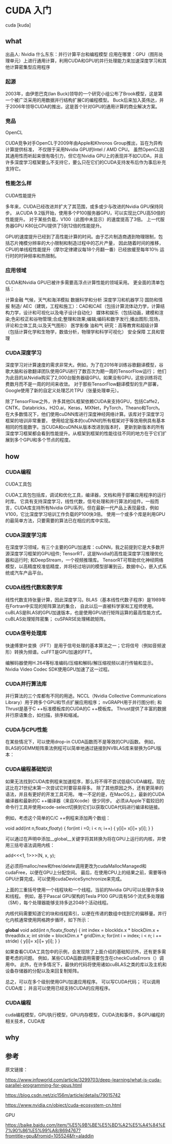 # CUDA 入门

cuda [kuda]

## what

出品人: Nvidia
什么东东：并行计算平台和编程模型
应用在哪里：GPU（图形处理单元）上进行通用计算，利用CUDA和GPU的并行处理能力来加速深度学习和其他计算密集型应用程序

### 起源

2003年，由伊恩巴克(Ian Buck)领导的一个研究小组公布了Brook模型，这是第一个被广泛采用的用数据并行结构扩展C的编程模型。
Buck后来加入英伟达，并于2006年领导CUDA的推出，这是首个针对GPU的通用计算的商业解决方案。

### 竞品

OpenCL

CUDA竞争对手OpenCL于2009年由Apple和Khronos Group推出，旨在为异构计算提供标准，
不仅限于采用Nvidia GPU的Intel / AMD CPU。
虽然OpenCL因其通用性而听起来很有吸引力，但它在Nvidia GPU上的表现并不如CUDA，并且许多深度学习框架要么不支持它，要么只在它们的CUDA支持发布后作为事后补充支持它。

### 性能怎么样

CUDA性能提升

多年来，CUDA已经改进并扩大了其范围，或多或少与改进的Nvidia GPU保持同步。
从CUDA 9.2版开始，使用多个P100服务器GPU，可以实现比CPU高50倍的性能提升。
对于某些负载，V100（此图中未显示）的速度提高了3倍。 上一代服务器GPU K80比CPU提供了5到12倍的性能提升。

GPU的速度提升已经到了高性能计算的时间。由于芯片制造商遇到物理限制，包括芯片掩模分辨率的大小限制和制造过程中的芯片产量，
因此随着时间的推移，CPU的单线程性能提升（摩尔定律建议每18个月翻一番）已经放缓至每年10％ 运行时的时钟频率和热限制。

### 应用领域

CUDA和Nvidia GPU已被许多需要高浮点计算性能的领域采用。 更全面的清单包括：

计算金融
气候，天气和海洋模拟
数据科学和分析
深度学习和机器学习
国防和情报
制造/ AEC（建筑，工程和施工）：CAD和CAE（包括计算流体动力学，计算结构力学，设计和可视化以及电子设计自动化）
媒体和娱乐（包括动画，建模和渲染;色彩校正和谷物管理;合成;整理和效果;编辑;编码和数字发行;播出图形;现场，评论和立体工具;以及天气图形）
医学影像
油和气
研究：高等教育和超级计算（包括计算化学和生物学，数值分析，物理学和科学可视化）
安全保障
工具和管理

### CUDA深度学习

深度学习对计算速度的需求非常大。例如，为了在2016年训练谷歌翻译模型，谷歌大脑和谷歌翻译团队使用GPU进行了数百次为期一周的TensorFlow运行；
他们为此目的从Nvidia购买了2,000台服务器级GPU。如果没有GPU，这些训练将花费数月而不是一周的时间来收敛。
对于那些TensorFlow翻译模型的生产部署，Google使用了新的自定义处理芯片TPU（张量处理单元）。

除了TensorFlow之外，许多其他DL框架依赖CUDA来支持GPU，包括Caffe2，CNTK，Databricks，H2O.ai，Keras，MXNet，PyTorch，Theano和Torch。
在大多数情况下，他们使用cuDNN库进行深度神经网络计算。该库对于深度学习框架的培训非常重要，
使用给定版本的cuDNN的所有框架对于等效用例具有基本相同的性能数字。当CUDA和cuDNN从版本改进到版本时，
更新到新版本的所有深度学习框架都会看到性能提升。从框架到框架的性能往往不同的地方在于它们扩展到多个GPU和多个节点的程度。


## how

### CUDA编程

CUDA工具包

CUDA工具包包括库，调试和优化工具，编译器，文档和用于部署应用程序的运行时库。 它具有支持深度学习，线性代数，信号处理和并行算法的组件。一般而言，CUDA库支持所有Nvidia GPU系列，但在最新一代产品上表现最佳，例如V100，它比深度学习培训工作负载的P100快3倍。
使用一个或多个库是利用GPU的最简单方法，只要需要的算法已在相应的库中实现。

### CUDA深度学习库

在深度学习领域，有三个主要的GPU加速库：cuDNN，我之前提到它是大多数开源深度学习框架的GPU组件; TensorRT，这是Nvidia的高性能深度学习推理优化器和运行时; 和DeepStream，一个视频推理库。 TensorRT可帮助优化神经网络模型，以高精度校准低精度，并将经过培训的模型部署到云，数据中心，嵌入式系统或汽车产品平台。

### CUDA线性代数和数学库

线性代数支持张量计算，因此深度学习。BLAS（基本线性代数子程序）是1989年在Fortran中实现的矩阵算法的集合，
自此以后一直被科学家和工程师使用。cuBLAS是BLAS的GPU加速版本，也是使用GPU进行矩阵运算的最高性能方式。
cuBLAS处理矩阵密集； cuSPARSE处理稀疏矩阵。

### CUDA信号处理库

快速傅里叶变换（FFT）是用于信号处理的基本算法之一；它将信号（例如音频波形）转换为频谱。cuFFT是GPU加速的FFT。

编解码器使用H.264等标准编码/压缩和解码/解压缩视频以进行传输和显示。Nvidia Video Codec SDK使用GPU加速了这一过程。

### CUDA并行算法库

并行算法的三个库都有不同的用途。NCCL（Nvidia Collective Communications Library）用于跨多个GPU和节点扩展应用程序；
nvGRAPH用于并行图分析; 和Thrust是基于C ++标准模板库的CUDA的C ++模板库。
Thrust提供了丰富的数据并行原语集合，如扫描，排序和缩减。

### CUDA与CPU性能

在某些情况下，可以使用drop-in CUDA函数而不是等效的CPU函数。
例如，BLAS的GEMM矩阵乘法例程可以简单地通过链接到NVBLAS库来替换为GPU版本：

### CUDA编程基础知识

如果无法找到CUDA库例程来加速程序，那么将不得不尝试低级CUDA编程。现在这比在21世纪末第一次尝试它时要容易得多。
除了其他原因之外，还有更简单的语法，并且有更好的开发工具可用。 
唯一不足的是，在MacOS上，最新的CUDA编译器和最新的C ++编译器（来自Xcode）很少同步。
必须从Apple下载较旧的命令行工具并使用xcode-select切换到它们以获取CUDA代码进行编译和链接。

例如，考虑这个简单的C/C ++例程来添加两个数组：

void add(int n,float*x,float*y)
{
    for(int i =0; i < n; i++)
    {
        y[i]= x[i]+ y[i];
    }
}

可以通过在声明中添加__global__关键字将其转换为将在GPU上运行的内核，并使用三括号语法调用内核：

add<<<1, 1>>>(N, x, y);

还必须将malloc/new和free/delete调用更改为cudaMallocManaged和cudaFree，以便在GPU上分配空间。
最后，在使用CPU上的结果之前，需要等待GPU计算完成，可以使用cudaDeviceSynchronize来完成。


上面的三重括号使用一个线程块和一个线程。当前的Nvidia GPU可以处理许多块和线程。 例如，基于Pascal GPU架构的Tesla P100 GPU具有56个流式多处理器（SM），每个处理器能够支持多达2048个活动线程。


内核代码需要知道它的块和线程索引，以便在传递的数组中找到它的偏移量。并行化内核通常使用网格跨步循环，如下所示：

__global__ void add(int n,float*x,float*y)
{
    int index = blockIdx.x * blockDim.x + threadIdx.x;
    int stride = blockDim.x * gridDim.x;
    for(int i = index; i < n; i += stride)
    {
        y[i]= x[i]+ y[i];
    }
}

如果查看CUDA工具包中的示例，会发现除了上面介绍的基础知识外，还有更多需要考虑的问题。
例如，某些CUDA函数调用需要包含在checkCudaErrors（）调用中。
此外，在许多情况下，最快的代码将使用诸如cuBLAS之类的库以及主机和设备存储器的分配以及来回复制矩阵。

总之，可以在多个级别使用GPU加速应用程序。
可以写CUDA代码；
可以调用CUDA库； 
并且可以使用已经支持CUDA的应用程序。

### CUDA编程

cuda编程模型，GPU执行模型，GPU内存模型，CUDA流和事件，多GPU编程的相关技术，CUDA库


## why

## 参考

原文链接：

https://www.infoworld.com/article/3299703/deep-learning/what-is-cuda-parallel-programming-for-gpus.html

https://blog.csdn.net/zjc156m/article/details/79015742

https://www.nvidia.cn/object/cuda-ecosystem-cn.html

GPU

https://baike.baidu.com/item/%E5%9B%BE%E5%BD%A2%E5%A4%84%E7%90%86%E5%99%A8/8694767?fromtitle=gpu&fromid=105524&fr=aladdin